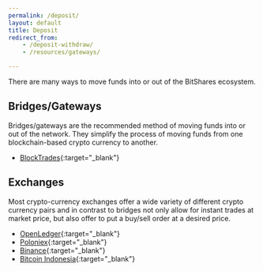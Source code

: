 ```yaml
---
permalink: /deposit/
layout: default
title: Deposit
redirect_from:
    - /deposit-withdraw/
    - /resources/gateways/

---
```


There are many ways to move funds into or out of the BitShares ecosystem.

<div class="row deposit" markdown="1">

<div class="col-xs-12 col-md-6" markdown="1">

## Bridges/Gateways

Bridges/gateways are the recommended method of moving funds into or out of the network.
They simplify the process of moving funds from one blockchain-based crypto currency to another.

- [BlockTrades](https://blocktrades.us/){:target="_blank"}

</div>
<div class="col-xs-12 col-md-6 " markdown="1">

## Exchanges

Most crypto-currency exchanges offer a wide variety of different crypto currency pairs and in
contrast to bridges not only allow for instant trades at market price, but also offer to put a
buy/sell order at a desired price.

- [OpenLedger](https://openledger.io/){:target="_blank"}
- [Poloniex](https://www.poloniex.com/){:target="_blank"}
- [Binance](https://www.binance.com/){:target="_blank"}
- [Bitcoin Indonesia](https://vip.bitcoin.co.id/){:target="_blank"}

</div>
</div>

